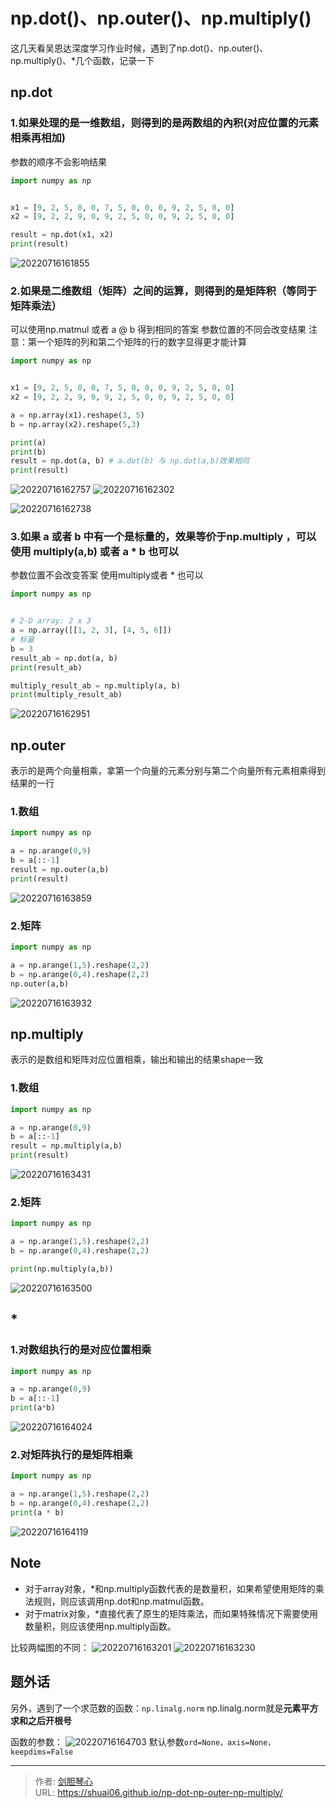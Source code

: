 # np.dot()、np.outer()、np.multiply()

<script type="text/javascript" src="/js/src/bai.js"></script>


这几天看吴恩达深度学习作业时候，遇到了np.dot()、np.outer()、np.multiply()、*几个函数，记录一下


## np.dot
### 1.如果处理的是一维数组，则得到的是两数组的內积(对应位置的元素相乘再相加)
参数的顺序不会影响结果
```python
import numpy as np


x1 = [9, 2, 5, 0, 0, 7, 5, 0, 0, 0, 9, 2, 5, 0, 0]
x2 = [9, 2, 2, 9, 0, 9, 2, 5, 0, 0, 9, 2, 5, 0, 0]

result = np.dot(x1, x2)
print(result)

```
![20220716161855](http://image.xpshuai.cn/20220716161855.png)


### 2.如果是二维数组（矩阵）之间的运算，则得到的是矩阵积（等同于矩阵乘法）
可以使用np.matmul 或者 a @ b 得到相同的答案
参数位置的不同会改变结果
注意：第一个矩阵的列和第二个矩阵的行的数字显得更才能计算
```python
import numpy as np


x1 = [9, 2, 5, 0, 0, 7, 5, 0, 0, 0, 9, 2, 5, 0, 0]
x2 = [9, 2, 2, 9, 0, 9, 2, 5, 0, 0, 9, 2, 5, 0, 0]

a = np.array(x1).reshape(3, 5)
b = np.array(x2).reshape(5,3)

print(a)
print(b)
result = np.dot(a, b) # a.dot(b) 与 np.dot(a,b)效果相同
print(result)

```
![20220716162757](http://image.xpshuai.cn/20220716162757.png)
![20220716162302](http://image.xpshuai.cn/20220716162302.png)

![20220716162738](http://image.xpshuai.cn/20220716162738.png)


### 3.如果 a 或者 b 中有一个是标量的，效果等价于np.multiply ，可以使用 multiply(a,b) 或者 a * b 也可以
参数位置不会改变答案
使用multiply或者 * 也可以
```python
import numpy as np


# 2-D array: 2 x 3
a = np.array([[1, 2, 3], [4, 5, 6]])
# 标量
b = 3
result_ab = np.dot(a, b)
print(result_ab)

multiply_result_ab = np.multiply(a, b)
print(multiply_result_ab)

```
![20220716162951](http://image.xpshuai.cn/20220716162951.png)


## np.outer
表示的是两个向量相乘，拿第一个向量的元素分别与第二个向量所有元素相乘得到结果的一行

### 1.数组
```python
import numpy as np

a = np.arange(0,9)
b = a[::-1]
result = np.outer(a,b)
print(result)

```
![20220716163859](http://image.xpshuai.cn/20220716163859.png)


### 2.矩阵
```python
import numpy as np

a = np.arange(1,5).reshape(2,2)
b = np.arange(0,4).reshape(2,2)
np.outer(a,b)


```
![20220716163932](http://image.xpshuai.cn/20220716163932.png)




## np.multiply
表示的是数组和矩阵对应位置相乘，输出和输出的结果shape一致

### 1.数组
```python
import numpy as np

a = np.arange(0,9)
b = a[::-1]
result = np.multiply(a,b)
print(result)
```
![20220716163431](http://image.xpshuai.cn/20220716163431.png)

### 2.矩阵
```python
import numpy as np

a = np.arange(1,5).reshape(2,2)
b = np.arange(0,4).reshape(2,2)

print(np.multiply(a,b))

```
![20220716163500](http://image.xpshuai.cn/20220716163500.png)



## *
### 1.对数组执行的是对应位置相乘
```python
import numpy as np

a = np.arange(0,9)
b = a[::-1]
print(a*b)

```
![20220716164024](http://image.xpshuai.cn/20220716164024.png)

### 2.对矩阵执行的是矩阵相乘
```python
import numpy as np

a = np.arange(1,5).reshape(2,2)
b = np.arange(0,4).reshape(2,2)
print(a * b)


```
![20220716164119](http://image.xpshuai.cn/20220716164119.png)


## Note
- 对于array对象，*和np.multiply函数代表的是数量积，如果希望使用矩阵的乘法规则，则应该调用np.dot和np.matmul函数。
- 对于matrix对象，*直接代表了原生的矩阵乘法，而如果特殊情况下需要使用数量积，则应该使用np.multiply函数。

比较两幅图的不同：
![20220716163201](http://image.xpshuai.cn/20220716163201.png)
![20220716163230](http://image.xpshuai.cn/20220716163230.png)


## 题外话
另外，遇到了一个求范数的函数：`np.linalg.norm`
np.linalg.norm就是**元素平方求和之后开根号**

函数的参数：
![20220716164703](http://image.xpshuai.cn/20220716164703.png)
默认参数`ord=None，axis=None，keepdims=False`



---

> 作者: [剑胆琴心](http://geoer.cn)  
> URL: https://shuai06.github.io/np-dot-np-outer-np-multiply/  

